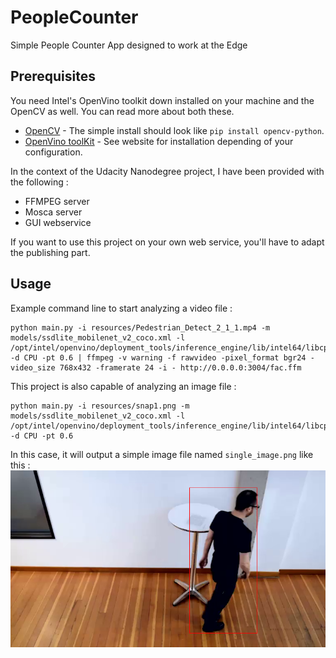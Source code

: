 # PeopleCounter
Simple People Counter App designed to work at the Edge

## Prerequisites

You need Intel's OpenVino toolkit down installed on your machine and the OpenCV as well. You can read more about both these.

* [OpenCV](https://opencv.org) - The simple install should look like `pip install opencv-python`.
* [OpenVino toolKit](https://software.intel.com/en-us/openvino-toolkit) - See website for installation depending of your configuration.

In the context of the Udacity Nanodegree project, I have been provided with the following :

* FFMPEG server
* Mosca server
* GUI webservice

If you want to use this project on your own web service, you'll have to adapt the publishing part.

## Usage

Example command line to start analyzing a video file :
```
python main.py -i resources/Pedestrian_Detect_2_1_1.mp4 -m models/ssdlite_mobilenet_v2_coco.xml -l /opt/intel/openvino/deployment_tools/inference_engine/lib/intel64/libcpu_extension_sse4.so -d CPU -pt 0.6 | ffmpeg -v warning -f rawvideo -pixel_format bgr24 -video_size 768x432 -framerate 24 -i - http://0.0.0.0:3004/fac.ffm
```

This project is also capable of analyzing an image file :
```
python main.py -i resources/snap1.png -m models/ssdlite_mobilenet_v2_coco.xml -l /opt/intel/openvino/deployment_tools/inference_engine/lib/intel64/libcpu_extension_sse4.so -d CPU -pt 0.6
```
In this case, it will output a simple image file named `single_image.png` like this :
![](resources/single_image.png?raw=true)


